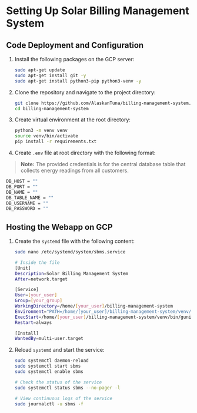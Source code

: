 # Setting Up Solar Billing Management System

## Code Deployment and Configuration

1. Install the following packages on the GCP server:

    ```bash
    sudo apt-get update
    sudo apt-get install git -y
    sudo apt-get install python3-pip python3-venv -y
    ```

2. Clone the repository and navigate to the project directory:

    ```bash
    git clone https://github.com/AlaskanTuna/billing-management-system.git
    cd billing-management-system
    ```

3. Create virtual environment at the root directory:

    ```bash
    python3 -m venv venv
    source venv/bin/activate
    pip install -r requirements.txt
    ```

4. Create `.env` file at root directory with the following format:
> **Note:** The provided credentials is for the central database table that collects energy readings from all customers.

```bash
DB_HOST = ""
DB_PORT = ""
DB_NAME = ""
DB_TABLE_NAME = ""
DB_USERNAME = ""
DB_PASSWORD = ""
```

## Hosting the Webapp on GCP

1. Create the `systemd` file with the following content:

    ```bash
    sudo nano /etc/systemd/system/sbms.service

    # Inside the file
    [Unit]
    Description=Solar Billing Management System
    After=network.target

    [Service]
    User=[your_user] 
    Group=[your_group]
    WorkingDirectory=/home/[your_user]/billing-management-system
    Environment="PATH=/home/[your_user]/billing-management-system/venv/bin"
    ExecStart=/home/[your_user]/billing-management-system/venv/bin/gunicorn --workers 3 --bind 0.0.0.0:8000 src.webapp:app
    Restart=always

    [Install]
    WantedBy=multi-user.target
    ```

2. Reload `systemd` and start the service:

    ```bash
    sudo systemctl daemon-reload
    sudo systemctl start sbms
    sudo systemctl enable sbms

    # Check the status of the service
    sudo systemctl status sbms --no-pager -l

    # View continuous logs of the service
    sudo journalctl -u sbms -f
    ```